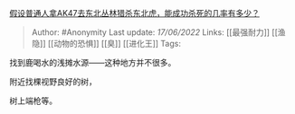 [假设普通人拿AK47去东北丛林猎杀东北虎，能成功杀死的几率有多少？](https://www.zhihu.com/question/513363765/answer/2527455190)

> Author: #Anonymity 
Last update: *17/06/2022* 
Links: [[最强耐力]] [[渔隐]] [[动物的恐惧]] [[臭]] [[进化王]]
Tags: 

找到鹿喝水的浅摊水源——这种地方并不很多。

附近找棵视野良好的树，

树上端枪等。